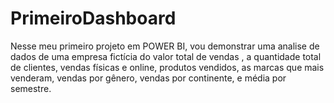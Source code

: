# PrimeiroDashboard
Nesse meu primeiro projeto em POWER BI, vou demonstrar uma analise de dados de uma empresa fictícia do valor total de vendas , a quantidade total de clientes, vendas físicas e online, produtos vendidos, as marcas que mais venderam, vendas por gênero, vendas por continente, e média por semestre.
